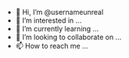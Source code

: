 - 👋 Hi, I’m @usernameunreal
- 👀 I’m interested in ...
- 🌱 I’m currently learning ...
- 💞️ I’m looking to collaborate on ...
- 📫 How to reach me ...

<!---
usernameunreal/usernameunreal is a ✨ special ✨ repository because its `README.md` (this file) appears on your GitHub profile.
You can click the Preview link to take a look at your changes.
--->
